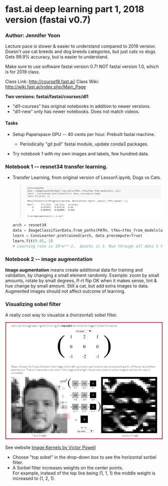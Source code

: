 # fast.ai  deep learning part 1, 2018 version (fastai v0.7)

### Author: Jennifer Yoon  

Lecture pace is slower & easier to understand compared to 2019 version.
Doesn't use cat breeds and dog breeds categories, but just cats vs dogs.
Gets 99.9% accuracy, but is easier to understand.

Make sure to use software fastai version 0.7!  NOT fastai version 1.0, which is for 2019 class.

Class Link:  http://course18.fast.ai/
Class Wiki:  http://wiki.fast.ai/index.php/Main_Page

**Two versions: fastai/fastai/courses/dl1**  
  * "dl1-courses" has original notebooks in addition to newer versions.
  * "dl1-new" only has newer notebooks.  Does not match videos.

#### Tasks 

  * Setup Paperspace GPU -- 40 cents per hour.  Prebuilt fastai machine.
    * Periodically "git pull" fastai module, update conda3 packages.
    
  * Try notebook 1 with my own images and labels, few hundred data.
    
### Notebook 1 -- resnet34 transfer learning.  

  * Transfer Learning, from original version of Lesson1.ipynb, Dogs vs Cats.  
  
    >![code block](transferlearn.png)  
    
    ```python
    arch = resnet34 
    data = ImageClassifierData.from_paths(PATH, tfms=tfms_from_models(arch, sz))
    learn = ConvLearner.pretrained(arch, data precompute=True)          
    learn.fit(0.01, 3)
    # Learning rate is 10*e**-2.  Epochs is 3. Run through all data 3 times.
    ```
  ### Notebook 2 -- image augmentation  
    
  **Image augmentation** means create additional data for training and validation, by changing a small element randomly. Example:  zoom by small amounts, rotate by small degrees, lf-rt flip OK when it makes sense, tint & hue change by small amount.  Still a cat, but add extra images to data.  Augmented images should not affect outcome of learning.  
  
  ### Visualizing sobel filter  
  
  A really cool way to visualize a (horizontal) sobel filter.      
    
  ![sorbel kernel image](sorbel_kernel_demo.png)  
  
  See website [Image Kernels by Victor Powell](http://setosa.io/ev/image-kernels/)  
   - Choose "top sobel" in the drop-down box to see the horizontal sorbel filter.  
   - A Sorbel filter increases weights on the center points.  
     For example, instead of the top line being (1, 1, 1) the middle weight is increased to (1, 2, 1).

